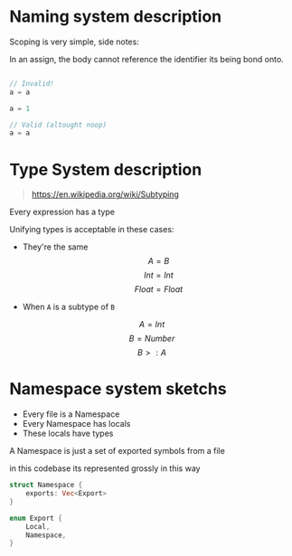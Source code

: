 # Naming system description

Scoping is very simple, side notes:

In an assign, the body cannot reference the identifier its being bond onto.

```js

// Invalid!
a = a

a = 1

// Valid (altought noop)
a = a
```

# Type System description

> https://en.wikipedia.org/wiki/Subtyping

Every expression has a type

Unifying types is acceptable in these cases:

- They're the same
$$ A = B $$
$$ Int = Int $$
$$ Float = Float $$

- When `A` is a subtype of `B`

$$ A = Int $$
$$ B = Number $$
$$ B >: A $$

# Namespace system sketchs

- Every file is a Namespace
- Every Namespace has locals
- These locals have types

A Namespace is just a set of exported symbols from a file

in this codebase its represented grossly in this way
```rs
struct Namespace {
    exports: Vec<Export>
}

enum Export {
    Local,
    Namespace,
}
```
